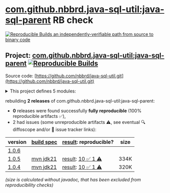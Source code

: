 [com.github.nbbrd.java-sql-util:java-sql-parent](https://central.sonatype.com/artifact/com.github.nbbrd.java-sql-util/java-sql-parent/versions) RB check
=======

[![Reproducible Builds](https://reproducible-builds.org/images/logos/rb.svg) an independently-verifiable path from source to binary code](https://reproducible-builds.org/)

## Project: [com.github.nbbrd.java-sql-util:java-sql-parent](https://central.sonatype.com/artifact/com.github.nbbrd.java-sql-util/java-sql-parent/versions) [![Reproducible Builds](https://img.shields.io/endpoint?url=https://raw.githubusercontent.com/jvm-repo-rebuild/reproducible-central/master/content/com/github/nbbrd/java-sql-util/badge.json)](https://github.com/jvm-repo-rebuild/reproducible-central/blob/master/content/com/github/nbbrd/java-sql-util/README.md)

Source code: [https://github.com/nbbrd/java-sql-util.git](https://github.com/nbbrd/java-sql-util.git)

<details><summary>This project defines 5 modules:</summary>

* [com.github.nbbrd.java-sql-util:java-sql-bom](https://central.sonatype.com/artifact/com.github.nbbrd.java-sql-util/java-sql-bom/overview)
* [com.github.nbbrd.java-sql-util:java-sql-jdbc](https://central.sonatype.com/artifact/com.github.nbbrd.java-sql-util/java-sql-jdbc/overview)
* [com.github.nbbrd.java-sql-util:java-sql-lhod](https://central.sonatype.com/artifact/com.github.nbbrd.java-sql-util/java-sql-lhod/overview)
* [com.github.nbbrd.java-sql-util:java-sql-odbc](https://central.sonatype.com/artifact/com.github.nbbrd.java-sql-util/java-sql-odbc/overview)
* [com.github.nbbrd.java-sql-util:java-sql-parent](https://central.sonatype.com/artifact/com.github.nbbrd.java-sql-util/java-sql-parent/overview)
</details>

rebuilding **2 releases** of com.github.nbbrd.java-sql-util:java-sql-parent:
- **0** releases were found successfully **fully reproducible** (100% reproducible artifacts :white_check_mark:),
- 2 had issues (some unreproducible artifacts :warning:, see eventual :mag: diffoscope and/or :memo: issue tracker links):

| version | [build spec](/BUILDSPEC.md) | [result](https://reproducible-builds.org/docs/jvm/): reproducible? | size |
| -- | --------- | ------ | -- |
| [1.0.6](https://central.sonatype.com/artifact/com.github.nbbrd.java-sql-util/java-sql-parent/1.0.6/pom) | | | |
| [1.0.5](https://central.sonatype.com/artifact/com.github.nbbrd.java-sql-util/java-sql-parent/1.0.5/pom) | [mvn jdk21](java-sql-util-1.0.5.buildspec) | [result](java-sql-parent-1.0.5.buildinfo): [10 :white_check_mark:  1 :warning:](java-sql-parent-1.0.5.buildcompare) | 334K |
| [1.0.4](https://central.sonatype.com/artifact/com.github.nbbrd.java-sql-util/java-sql-parent/1.0.4/pom) | [mvn jdk21](java-sql-util-1.0.4.buildspec) | [result](java-sql-parent-1.0.4.buildinfo): [10 :white_check_mark:  1 :warning:](java-sql-parent-1.0.4.buildcompare) | 320K |

<i>(size is calculated without javadoc, that has been excluded from reproducibility checks)</i>
